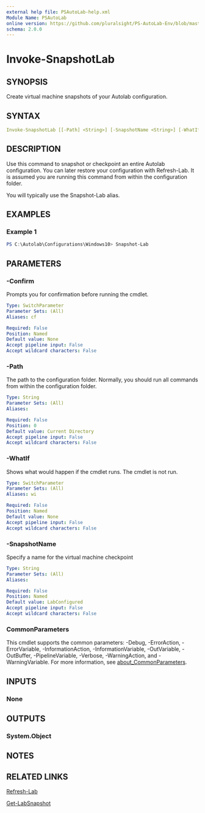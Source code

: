```yaml
---
external help file: PSAutoLab-help.xml
Module Name: PSAutoLab
online version: https://github.com/pluralsight/PS-AutoLab-Env/blob/master/docs/Invoke-SnapshotLab.md
schema: 2.0.0
---
```


# Invoke-SnapshotLab

## SYNOPSIS

Create virtual machine snapshots of your Autolab configuration.

## SYNTAX

```yaml
Invoke-SnapshotLab [[-Path] <String>] [-SnapshotName <String>] [-WhatIf] [-Confirm] [<CommonParameters>]
```

## DESCRIPTION

Use this command to snapshot or checkpoint an entire Autolab configuration. You can later restore your configuration with Refresh-Lab. It is assumed you are running this command from within the configuration folder.

You will typically use the Snapshot-Lab alias.

## EXAMPLES

### Example 1

```powershell
PS C:\Autolab\Configurations\Windows10> Snapshot-Lab
```

## PARAMETERS

### -Confirm

Prompts you for confirmation before running the cmdlet.

```yaml
Type: SwitchParameter
Parameter Sets: (All)
Aliases: cf

Required: False
Position: Named
Default value: None
Accept pipeline input: False
Accept wildcard characters: False
```

### -Path

The path to the configuration folder. Normally, you should run all commands from within the configuration folder.

```yaml
Type: String
Parameter Sets: (All)
Aliases:

Required: False
Position: 0
Default value: Current Directory
Accept pipeline input: False
Accept wildcard characters: False
```

### -WhatIf

Shows what would happen if the cmdlet runs.
The cmdlet is not run.

```yaml
Type: SwitchParameter
Parameter Sets: (All)
Aliases: wi

Required: False
Position: Named
Default value: None
Accept pipeline input: False
Accept wildcard characters: False
```

### -SnapshotName

Specify a name for the virtual machine checkpoint

```yaml
Type: String
Parameter Sets: (All)
Aliases:

Required: False
Position: Named
Default value: LabConfigured
Accept pipeline input: False
Accept wildcard characters: False
```

### CommonParameters

This cmdlet supports the common parameters: -Debug, -ErrorAction, -ErrorVariable, -InformationAction, -InformationVariable, -OutVariable, -OutBuffer, -PipelineVariable, -Verbose, -WarningAction, and -WarningVariable. For more information, see [about_CommonParameters](http://go.microsoft.com/fwlink/?LinkID=113216).

## INPUTS

### None

## OUTPUTS

### System.Object

## NOTES

## RELATED LINKS

[Refresh-Lab](Invoke-RefreshLab.md)

[Get-LabSnapshot](Get-LabSnapshot.md)
